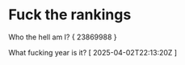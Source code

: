 # Fuck the rankings

Who the hell am I?
{ 23869988 }

What fucking year is it?
[ 2025-04-02T22:13:20Z ]
